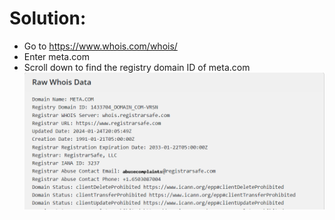 # Solution:
- Go to https://www.whois.com/whois/
- Enter meta.com
- Scroll down to find the registry domain ID of meta.com
![Alt text](image-1.png)